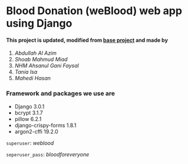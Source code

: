 # Blood Donation (**weBlood**) web app using Django
#### This project is updated, modified from [base project](https://github.com/shoab35/weblood-project?files=1 "weblood") and made by
1. _Abdullah Al Azim_
1. _Shoab Mahmud Miad_
1. _NHM Ahsanul Gani Faysal_
1. _Tania Isa_
3. _Mahedi Hasan_

### Framework and packages we use are
* Django 3.0.1
* bcrypt 3.1.7
* pillow 6.2.1
* django-crispy-forms 1.8.1
* argon2-cffi 19.2.0

`superuser`: _weblood_

`seperuser_pass`: _bloodforeveryone_